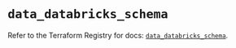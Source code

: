 # `data_databricks_schema`

Refer to the Terraform Registry for docs: [`data_databricks_schema`](https://registry.terraform.io/providers/databricks/databricks/1.81.0/docs/data-sources/schema).
